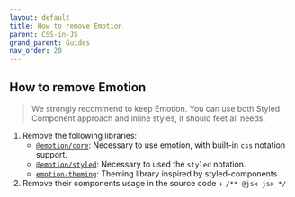 ```yaml
---
layout: default
title: How to remove Emotion
parent: CSS-in-JS
grand_parent: Guides
nav_order: 20
---
```


## How to remove Emotion

> We strongly recommend to keep Emotion. You can use both Styled Component approach and inline styles, it should feet all needs.

1. Remove the following libraries:
    - [`@emotion/core`](https://emotion.sh/docs/css-prop): Necessary to use emotion, with built-in `css` notation support.
    - [`@emotion/styled`](https://emotion.sh/docs/styled): Necessary to used the `styled` notation.
    - [`emotion-theming`](https://www.npmjs.com/package/emotion-theming): Theming library inspired by styled-components
1. Remove their components usage in the source code + `/** @jsx jsx */`
